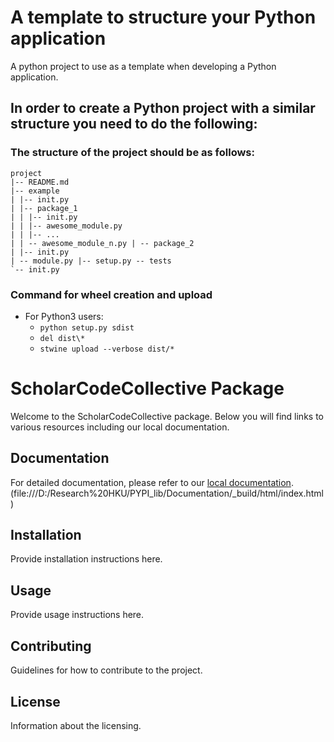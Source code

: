 # A template to structure your Python application
A python project to use as a template when developing a Python application.

## In order to create a Python project with a similar structure you need to do the following: 
### The structure of the project should be as follows: 
```
project
|-- README.md
|-- example
| |-- init.py
| |-- package_1
| | |-- init.py
| | |-- awesome_module.py
| | |-- ...
| | -- awesome_module_n.py | -- package_2
| |-- init.py
| -- module.py |-- setup.py -- tests
`-- init.py
```
### Command for wheel creation and upload 
* For Python3 users: 
  * `python setup.py sdist`
  * `del dist\*`
  * `stwine upload --verbose dist/*    `

# ScholarCodeCollective Package

Welcome to the ScholarCodeCollective package. Below you will find links to various resources including our local documentation.

## Documentation

For detailed documentation, please refer to our [local documentation](file:///D:/Research%20HKU/PYPI_lib/Documentation/_build/html/index.html).
(file:///D:/Research%20HKU/PYPI_lib/Documentation/_build/html/index.html)

## Installation

Provide installation instructions here.

## Usage

Provide usage instructions here.

## Contributing

Guidelines for how to contribute to the project.

## License

Information about the licensing.

